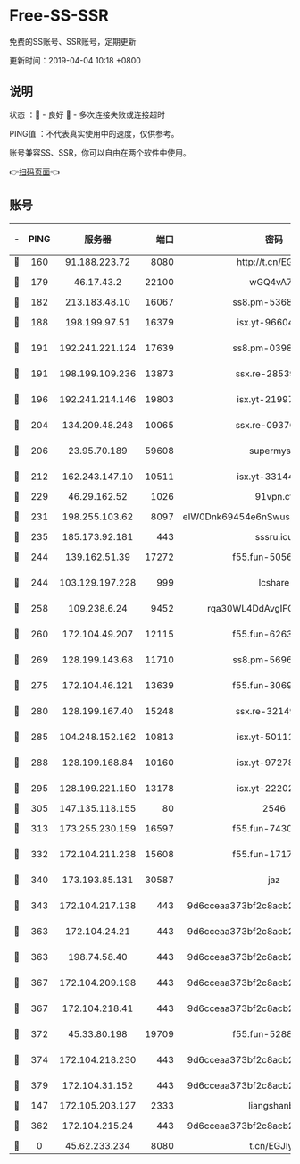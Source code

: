 # Free-SS-SSR

免费的SS账号、SSR账号，定期更新

更新时间：2019-04-04 10:18 +0800

## 说明

状态     ：🙂 - 良好 🙁 - 多次连接失败或连接超时

PING值   ：不代表真实使用中的速度，仅供参考。

账号兼容SS、SSR，你可以自由在两个软件中使用。

👉[扫码页面](https://liesauer.github.io/Free-SS-SSR/)👈

## 账号

|-|PING|服务器|端口|密码|加密方式|区域|
|:----:|:----:|:-----:|-----:|:----:|:----:|:----:|
|🙂|160|91.188.223.72|8080|http://t.cn/EGJIyrl|rc4-md5|RU|
|🙂|179|46.17.43.2|22100|wGQ4vA7D|aes-256-gcm|RU|
|🙂|182|213.183.48.10|16067|ss8.pm-53686627|rc4-md5|RU|
|🙂|188|198.199.97.51|16379|isx.yt-96604869|aes-256-cfb|US|
|🙂|191|192.241.221.124|17639|ss8.pm-03987287|aes-256-cfb|US|
|🙂|191|198.199.109.236|13873|ssx.re-28539881|aes-256-cfb|US|
|🙂|196|192.241.214.146|19803|isx.yt-21997404|aes-256-cfb|US|
|🙂|204|134.209.48.248|10065|ssx.re-09376526|aes-256-cfb|US|
|🙂|206|23.95.70.189|59608|supermyssr|chacha20-ietf|US|
|🙂|212|162.243.147.10|10511|isx.yt-33144325|aes-256-cfb|US|
|🙂|229|46.29.162.52|1026|91vpn.cf|rc4-md5|RU|
|🙂|231|198.255.103.62|8097|eIW0Dnk69454e6nSwuspv9DmS201tQ0D|aes-256-cfb|US|
|🙂|235|185.173.92.181|443|sssru.icu|rc4-md5|RU|
|🙂|244|139.162.51.39|17272|f55.fun-50565009|aes-256-cfb|SG|
|🙂|244|103.129.197.228|999|lcshare|aes-256-cfb|US|
|🙂|258|109.238.6.24|9452|rqa30WL4DdAvgIFG6Fs3znzTa|aes-256-cfb|FR|
|🙂|260|172.104.49.207|12115|f55.fun-62631366|aes-256-cfb|SG|
|🙂|269|128.199.143.68|11710|ss8.pm-56960881|aes-256-cfb|SG|
|🙂|275|172.104.46.121|13639|f55.fun-30697480|aes-256-cfb|SG|
|🙂|280|128.199.167.40|15248|ssx.re-32149746|aes-256-cfb|SG|
|🙂|285|104.248.152.162|10813|isx.yt-50111691|aes-256-cfb|SG|
|🙂|288|128.199.168.84|10160|isx.yt-97278125|aes-256-cfb|SG|
|🙂|295|128.199.221.150|13178|isx.yt-22202502|aes-256-cfb|SG|
|🙂|305|147.135.118.155|80|2546|chacha20|US|
|🙂|313|173.255.230.159|16597|f55.fun-74305924|aes-256-cfb|US|
|🙂|332|172.104.211.238|15608|f55.fun-17178524|aes-256-cfb|US|
|🙂|340|173.193.85.131|30587|jaz|aes-256-cfb|US|
|🙂|343|172.104.217.138|443|9d6cceaa373bf2c8acb22e60b6a58be6|aes-256-cfb|US|
|🙂|363|172.104.24.21|443|9d6cceaa373bf2c8acb22e60b6a58be6|aes-256-cfb|US|
|🙂|363|198.74.58.40|443|9d6cceaa373bf2c8acb22e60b6a58be6|aes-256-cfb|US|
|🙂|367|172.104.209.198|443|9d6cceaa373bf2c8acb22e60b6a58be6|aes-256-cfb|US|
|🙂|367|172.104.218.41|443|9d6cceaa373bf2c8acb22e60b6a58be6|aes-256-cfb|US|
|🙂|372|45.33.80.198|19709|f55.fun-52889457|aes-256-cfb|US|
|🙂|374|172.104.218.230|443|9d6cceaa373bf2c8acb22e60b6a58be6|aes-256-cfb|US|
|🙂|379|172.104.31.152|443|9d6cceaa373bf2c8acb22e60b6a58be6|aes-256-cfb|US|
|🙂|147|172.105.203.127|2333|liangshanbo|chacha20|JP|
|🙁|362|172.104.215.24|443|9d6cceaa373bf2c8acb22e60b6a58be6|aes-256-cfb|US|
|🙁|0|45.62.233.234|8080|t.cn/EGJIyrl|rc4-md5|CA|
